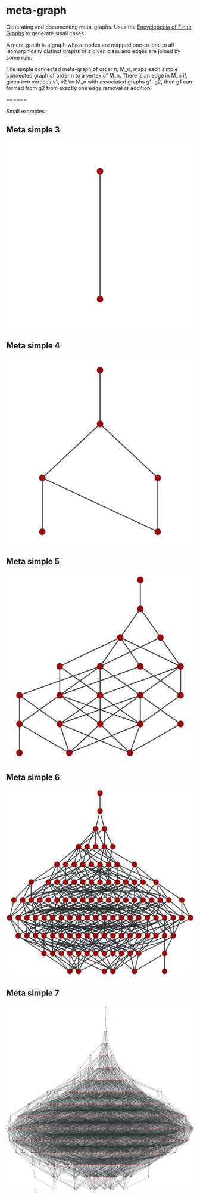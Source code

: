 meta-graph
==========

Generating and documenting meta-graphs. Uses the [Encyclopedia of Finite Graphs](https://github.com/thoppe/Encyclopedia-of-Finite-Graphs) to generate small cases.

A meta-graph is a graph whose nodes are mapped one-to-one to all isomorphically distinct graphs of a given class and edges are joined by some rule.

The simple connected meta-graph of order n, M_n, maps each simple connected graph of order n to a vertex of M_n. There is an edge in M_n if, given two vertices v1, v2 \in M_n with associated graphs g1, g2, then g1 can formed from g2 from exactly one edge removal or addition.

======

Small examples

## Meta simple 3
![](figures/meta_simple_3.png)

## Meta simple 4
![](figures/meta_simple_4.png)

## Meta simple 5
![](figures/meta_simple_5.png)

## Meta simple 6
![](figures/meta_simple_6.png)

## Meta simple 7
![](figures/meta_simple_7.png)


